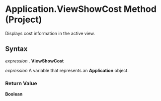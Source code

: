 
# Application.ViewShowCost Method (Project)

Displays cost information in the active view.


## Syntax

 _expression_ . **ViewShowCost**

 _expression_ A variable that represents an **Application** object.


### Return Value

 **Boolean**

